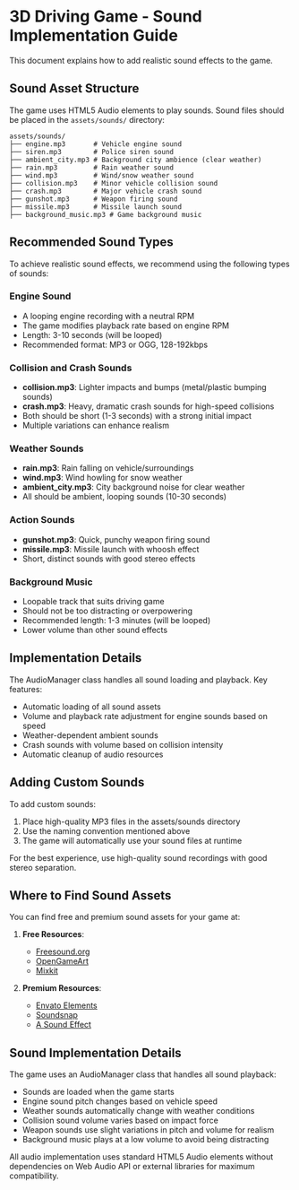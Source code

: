 # 3D Driving Game - Sound Implementation Guide

This document explains how to add realistic sound effects to the game.

## Sound Asset Structure

The game uses HTML5 Audio elements to play sounds. Sound files should be placed in the `assets/sounds/` directory:

```
assets/sounds/
├── engine.mp3       # Vehicle engine sound
├── siren.mp3        # Police siren sound
├── ambient_city.mp3 # Background city ambience (clear weather)
├── rain.mp3         # Rain weather sound
├── wind.mp3         # Wind/snow weather sound
├── collision.mp3    # Minor vehicle collision sound
├── crash.mp3        # Major vehicle crash sound
├── gunshot.mp3      # Weapon firing sound
├── missile.mp3      # Missile launch sound
├── background_music.mp3 # Game background music
```

## Recommended Sound Types

To achieve realistic sound effects, we recommend using the following types of sounds:

### Engine Sound
- A looping engine recording with a neutral RPM
- The game modifies playback rate based on engine RPM
- Length: 3-10 seconds (will be looped)
- Recommended format: MP3 or OGG, 128-192kbps

### Collision and Crash Sounds
- **collision.mp3**: Lighter impacts and bumps (metal/plastic bumping sounds)
- **crash.mp3**: Heavy, dramatic crash sounds for high-speed collisions
- Both should be short (1-3 seconds) with a strong initial impact
- Multiple variations can enhance realism

### Weather Sounds
- **rain.mp3**: Rain falling on vehicle/surroundings
- **wind.mp3**: Wind howling for snow weather
- **ambient_city.mp3**: City background noise for clear weather
- All should be ambient, looping sounds (10-30 seconds)

### Action Sounds
- **gunshot.mp3**: Quick, punchy weapon firing sound
- **missile.mp3**: Missile launch with whoosh effect
- Short, distinct sounds with good stereo effects

### Background Music
- Loopable track that suits driving game
- Should not be too distracting or overpowering
- Recommended length: 1-3 minutes (will be looped)
- Lower volume than other sound effects

## Implementation Details

The AudioManager class handles all sound loading and playback. Key features:

- Automatic loading of all sound assets
- Volume and playback rate adjustment for engine sounds based on speed
- Weather-dependent ambient sounds
- Crash sounds with volume based on collision intensity
- Automatic cleanup of audio resources

## Adding Custom Sounds

To add custom sounds:
1. Place high-quality MP3 files in the assets/sounds directory
2. Use the naming convention mentioned above
3. The game will automatically use your sound files at runtime

For the best experience, use high-quality sound recordings with good stereo separation.

## Where to Find Sound Assets

You can find free and premium sound assets for your game at:

1. **Free Resources**:
   - [Freesound.org](https://freesound.org/)
   - [OpenGameArt](https://opengameart.org/)
   - [Mixkit](https://mixkit.co/free-sound-effects/)

2. **Premium Resources**:
   - [Envato Elements](https://elements.envato.com/sound-effects)
   - [Soundsnap](https://www.soundsnap.com/)
   - [A Sound Effect](https://www.asoundeffect.com/)

## Sound Implementation Details

The game uses an AudioManager class that handles all sound playback:

- Sounds are loaded when the game starts
- Engine sound pitch changes based on vehicle speed
- Weather sounds automatically change with weather conditions
- Collision sound volume varies based on impact force
- Weapon sounds use slight variations in pitch and volume for realism
- Background music plays at a low volume to avoid being distracting

All audio implementation uses standard HTML5 Audio elements without dependencies on Web Audio API or external libraries for maximum compatibility. 